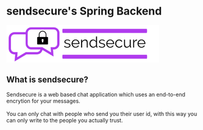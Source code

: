 # sendsecure's Spring Backend

![jada_lib logo](assets/LogoMakr_6e5oO3.png)

## What is sendsecure?

Sendsecure is a web based chat application which uses an end-to-end encrytion for your messages.
<br>
<br>
You can only chat with people who send you their user id, with this way you can only write to the people you actually trust.